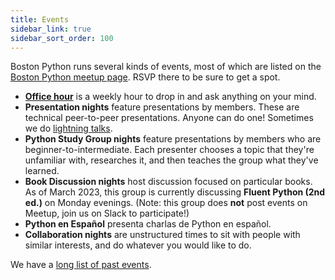```yaml
---
title: Events
sidebar_link: true
sidebar_sort_order: 100
---
```


Boston Python runs several kinds of events, most of which are listed on the [Boston Python meetup page](http://bostonpython.com). RSVP there to be sure to get a spot.

- [**Office hour**](officehour.md) is a weekly hour to drop in and ask anything on your mind.
- **Presentation nights** feature presentations by members.  These are technical peer-to-peer presentations.  Anyone can do one!  Sometimes we do [lightning talks](lightning.md).
- **Python Study Group nights** feature presentations by members who are beginner-to-intermediate. Each presenter chooses a topic that they're unfamiliar with, researches it, and then teaches the group what they've learned.
- **Book Discussion nights** host discussion focused on particular books. As of March 2023, this group is currently discussing **Fluent Python (2nd ed.)** on Monday evenings. (Note: this group does **not** post events on Meetup, join us on Slack to participate!)
- **Python en Español** presenta charlas de Python en español.
- **Collaboration nights** are unstructured times to sit with people with similar interests, and do whatever you would like to do.

We have a [long list of past events](past-events/index.md).
